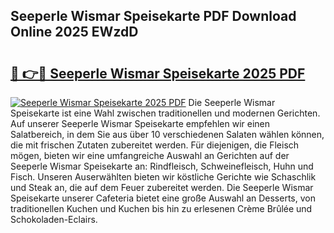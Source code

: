 ## Seeperle Wismar Speisekarte PDF Download Online 2025 EWzdD

# <h2><a href="http://gc91wo.nevu.top/?p=Seeperle+Wismar+Speisekarte">🔗 👉🔴 Seeperle Wismar Speisekarte 2025 PDF</a></h2>

[![Seeperle Wismar Speisekarte 2025 PDF](https://i.imgur.com/dBaPXMq.png)](http://gc91wo.nevu.top/?p=Seeperle+Wismar+Speisekarte)
Die Seeperle Wismar Speisekarte ist eine Wahl zwischen traditionellen und modernen Gerichten. Auf unserer Seeperle Wismar Speisekarte empfehlen wir einen Salatbereich, in dem Sie aus über 10 verschiedenen Salaten wählen können, die mit frischen Zutaten zubereitet werden. Für diejenigen, die Fleisch mögen, bieten wir eine umfangreiche Auswahl an Gerichten auf der Seeperle Wismar Speisekarte an: Rindfleisch, Schweinefleisch, Huhn und Fisch. Unseren Auserwählten bieten wir köstliche Gerichte wie Schaschlik und Steak an, die auf dem Feuer zubereitet werden. Die Seeperle Wismar Speisekarte unserer Cafeteria bietet eine große Auswahl an Desserts, von traditionellen Kuchen und Kuchen bis hin zu erlesenen Crème Brûlée und Schokoladen-Eclairs.
